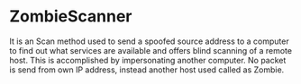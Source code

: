 # ZombieScanner
It is an Scan method used to send a spoofed source address to a computer to find out what services are available and offers blind scanning of a remote host.  This is accomplished by impersonating another computer. No packet is send from own IP address, instead another host used called as Zombie.
